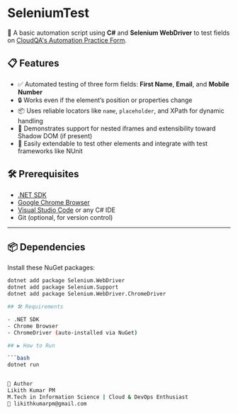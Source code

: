 # SeleniumTest

🚀 A basic automation script using **C#** and **Selenium WebDriver** to test fields on [CloudQA's Automation Practice Form](https://app.cloudqa.io/home/AutomationPracticeForm).

## 📋 Features

- ✅ Automated testing of three form fields: **First Name**, **Email**, and **Mobile Number**
- 🔒 Works even if the element’s position or properties change
- 📦 Uses reliable locators like `name`, `placeholder`, and XPath for dynamic handling
- 🧊 Demonstrates support for nested iframes and extensibility toward Shadow DOM (if present)
- 🚀 Easily extendable to test other elements and integrate with test frameworks like NUnit

## 🛠️ Prerequisites

- [.NET SDK](https://dotnet.microsoft.com/en-us/download)
- [Google Chrome Browser](https://www.google.com/chrome/)
- [Visual Studio Code](https://code.visualstudio.com/) or any C# IDE
- Git (optional, for version control)

---
## 📦 Dependencies

Install these NuGet packages:

```bash
dotnet add package Selenium.WebDriver
dotnet add package Selenium.Support
dotnet add package Selenium.WebDriver.ChromeDriver

## 🛠 Requirements

- .NET SDK
- Chrome Browser
- ChromeDriver (auto-installed via NuGet)

## ▶️ How to Run

```bash
dotnet run


👤 Author
Likith Kumar PM
M.Tech in Information Science | Cloud & DevOps Enthusiast
📧 likithkumarpm@gmail.com 


